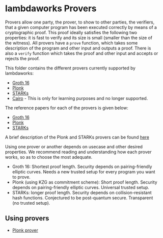 # lambdaworks Provers

Provers allow one party, the prover, to show to other parties, the verifiers, that a given computer program has been executed correctly by means of a cryptographic proof. This proof ideally satisfies the following two properties: it is fast to verify and its size is small (smaller than the size of the witness). All provers have a `prove` function, which takes some description of the program and other input and outputs a proof. There is also a `verify` function which takes the proof and other input and accepts or rejects the proof.

This folder contains the different provers currently supported by lambdaworks:
- [Groth 16](https://github.com/lambdaclass/lambdaworks/tree/main/provers/groth16)
- [Plonk](https://github.com/lambdaclass/lambdaworks/tree/main/provers/plonk)
- [STARKs](https://github.com/lambdaclass/lambdaworks/tree/main/provers/stark)
- [Cairo](https://github.com/lambdaclass/lambdaworks/tree/a591186e6c4dd53301b03b4ddd69369abe99f960/provers/cairo) - This is only for learning purposes and no longer supported.

The reference papers for each of the provers is given below:
- [Groth 16](https://eprint.iacr.org/2016/260)
- [Plonk](https://eprint.iacr.org/2019/953)
- [STARKs](https://eprint.iacr.org/2018/046.pdf)

A brief description of the Plonk and STARKs provers can be found [here](https://github.com/lambdaclass/lambdaworks/tree/main/docs/src)

Using one prover or another depends on usecase and other desired properties. We recommend reading and understanding how each prover works, so as to choose the most adequate.
- Groth 16: Shortest proof length. Security depends on pairing-friendly elliptic curves. Needs a new trusted setup for every program you want to prove.
- Plonk (using KZG as commitment scheme): Short proof length. Security depends on pairing-friendly elliptic curves. Universal trusted setup.
- STARKs: longer proof length. Security depends on collision-resistant hash functions. Conjectured to be post-quantum secure. Transparent (no trusted setup).

## Using provers

- [Plonk prover](https://github.com/lambdaclass/lambdaworks/blob/main/provers/plonk/README.md)
